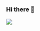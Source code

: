 ### Hi there 👋

<!--
![eye-12452](https://github.com/user-attachments/assets/3f74a196-c006-444f-a40a-5bd3a5d6959e)
-->

<img src="https://media1.giphy.com/media/v1.Y2lkPTc5MGI3NjExcjB2bW1vbmU1bTM1bzM0c3kwaXNpaDRreXRrbWp6MTFyenhtb3R4YyZlcD12MV9pbnRlcm5hbF9naWZfYnlfaWQmY3Q9Zw/NTTLwM4KoKLU5SHXgK/giphy.webp" />
<!--
<img src="https://media1.giphy.com/media/v1.Y2lkPTc5MGI3NjExa2NhZ3RubnJna29yYTlhbHkyenh2ODVueG9nOWF2bjNzZ3YzODh4YiZlcD12MV9pbnRlcm5hbF9naWZfYnlfaWQmY3Q9Zw/a7ZXCDOSWdK2ifLYIG/giphy.webp" />
<!--
<img src="https://media2.giphy.com/media/v1.Y2lkPTc5MGI3NjExaGJ4c3M2ZmI1MW1tcGc5enRuNDNuZGVmbW4xcG1kN3VwdmhwdDA2byZlcD12MV9pbnRlcm5hbF9naWZfYnlfaWQmY3Q9Zw/3og0IV7MOCfnm85iRa/giphy.webp" />
-->

<!--
![new-artificial-intelligence-tool-accelerates-discovery-of-truly-new-materials](https://github.com/user-attachments/assets/eb57047a-2333-4a09-8ceb-89f3717c6b6e)
-->

<!--
![Computer Science](https://github.com/user-attachments/assets/97fcd3fe-87ab-42e4-96a4-2a67ea26b694)
-->



<!--
**imckr/imckr** is a ✨ _special_ ✨ repository because its `README.md` (this file) appears on your GitHub profile.

Here are some ideas to get you started:

- 🔭 I’m currently working on ...
- 🌱 I’m currently learning ...
- 👯 I’m looking to collaborate on ...
- 🤔 I’m looking for help with ...
- 💬 Ask me about ...
- 📫 How to reach me: ...
- 😄 Pronouns: ...
- ⚡ Fun fact: ...
-->
